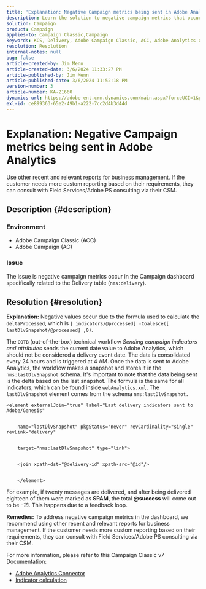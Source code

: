 ```yaml
---
title: 'Explanation: Negative Campaign metrics being sent in Adobe Analytics'
description: Learn the solution to negative campaign metrics that occur in the dashboard specifically related to the Delivery table (nms:delivery).
solution: Campaign
product: Campaign
applies-to: Campaign Classic,Campaign
keywords: KCS, Delivery, Adobe Campaign Classic, ACC, Adobe Analytics Connector, Adobe Analytics, AA, Troubleshooting, Adobe Campaign, AC, negative Campaign metrics
resolution: Resolution
internal-notes: null
bug: false
article-created-by: Jim Menn
article-created-date: 3/6/2024 11:33:27 PM
article-published-by: Jim Menn
article-published-date: 3/6/2024 11:52:18 PM
version-number: 3
article-number: KA-21660
dynamics-url: https://adobe-ent.crm.dynamics.com/main.aspx?forceUCI=1&pagetype=entityrecord&etn=knowledgearticle&id=4a6671ea-11dc-ee11-904d-6045bd006268
exl-id: ce899363-65e2-49b1-a222-7cc2d4b3d44d
---
```

# Explanation: Negative Campaign metrics being sent in Adobe Analytics


Use other recent and relevant reports for business management. If the customer needs more custom reporting based on their requirements, they can consult with Field Services/Adobe PS consulting via their CSM.

## Description {#description}


### <b>Environment</b>

- Adobe Campaign Classic (ACC)
- Adobe Campaign (AC)




### <b>Issue</b>

The issue is negative campaign metrics occur in the Campaign dashboard specifically related to the Delivery table (`nms:delivery`).


## Resolution {#resolution}

<b>Explanation:</b>
Negative values occur due to the formula used to calculate the `deltaProcessed`, which is `[ indicators/@processed] -Coalesce([ lastDlvSnapshot/@processed] ,0)`.

The `OOTB` (out-of-the-box) technical workflow *Sending campaign indicators and attributes* sends the current date value to Adobe Analytics, which should not be considered a delivery event date. The data is consolidated every 24 hours and is triggered at 4 AM. Once the data is sent to Adobe Analytics, the workflow makes a snapshot and stores it in the `nms:lastDlvSnapshot` schema. It's important to note that the data being sent is the delta based on the last snapshot. The formula is the same for all indicators, which can be found inside `webAnalytics.xml`. The `lastDlvSnapshot` element comes from the schema `nms:lastDlvSnapshot.`




```
<element externalJoin="true" label="Last delivery indicators sent to Adobe/Genesis"


    name="lastDlvSnapshot" pkgStatus="never" revCardinality="single" revLink="delivery"


    target="nms:lastDlvSnapshot" type="link">


    <join xpath-dst="@delivery-id" xpath-src="@id"/>


    </element>
```


For example, if twenty messages are delivered, and after being delivered eighteen of them were marked as <b>SPAM</b>, the total <b>@success</b> will come out to be *-18*. This happens due to a feedback loop.

<b>Remedies:</b>
 To address negative campaign metrics in the dashboard, we recommend using other recent and relevant reports for business management. If the customer needs more custom reporting based on their requirements, they can consult with Field Services/Adobe PS consulting via their CSM.

For more information, please refer to this Campaign Classic v7 Documentation:



- [Adobe Analytics Connector](https://experienceleague.adobe.com/docs/campaign-classic/using/getting-started/connectors/analytics-connector/adobe-analytics-connector.html)
- [Indicator calculation](https://experienceleague.adobe.com/docs/campaign-classic/using/reporting/reports-on-deliveries/indicator-calculation.html)
